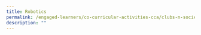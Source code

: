 ```yaml
---
title: Robotics
permalink: /engaged-learners/co-curricular-activities-cca/clubs-n-societies/robotics/
description: ""
---
```

